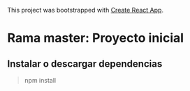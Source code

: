 This project was bootstrapped with [Create React App](https://github.com/facebookincubator/create-react-app).

# Rama master: Proyecto inicial
## Instalar o descargar dependencias
>npm install
